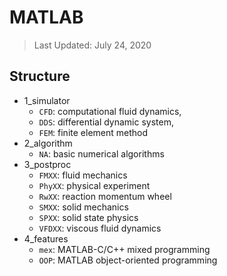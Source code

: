 # MATLAB

> Last Updated: July 24, 2020

## Structure

* 1_simulator
  * `CFD`: computational fluid dynamics,
  * `DDS`: differential dynamic system,
  * `FEM`: finite element method
* 2_algorithm
  * `NA`: basic numerical algorithms
* 3_postproc
  * `FMXX`: fluid mechanics
  * `PhyXX`: physical experiment
  * `RwXX`: reaction momentum wheel
  * `SMXX`: solid mechanics
  * `SPXX`: solid state physics
  * `VFDXX`: viscous fluid dynamics
* 4_features
  * `mex`: MATLAB-C/C++ mixed programming
  * `OOP`: MATLAB object-oriented programming
